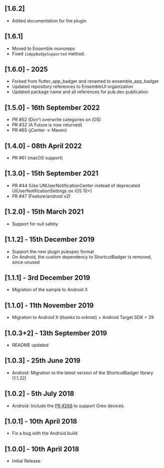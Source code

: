 
## [1.6.2]

* Added documentation for the plugin

## [1.6.1]

* Moved to Ensemble monorepo
* Fixed `isAppBadgeSupported` method.

## [1.6.0] - 2025

* Forked from flutter_app_badger and renamed to ensemble_app_badger
* Updated repository references to EnsembleUI organization
* Updated package name and all references for pub.dev publication

## [1.5.0] - 16th September 2022

* PR #52 (Don't overwrite categories on iOS)
* PR #32 (A Future is now returned)
* PR #65 (jCenter -> Maven)

## [1.4.0] - 08th April 2022

* PR #61 (macOS support)
 
## [1.3.0] - 15th September 2021

* PR #44 (Use UNUserNotificationCenter instead of deprecated UIUserNotificationSettings on iOS 10+) 
* PR #47 (Feature/android v2)

## [1.2.0] - 15th March 2021

* Support for null safety 

## [1.1.2] - 15th December 2019

* Support the new plugin pubspec format
* On Android, the custom dependency to ShortcutBadger is removed, since unused  

## [1.1.1] - 3rd December 2019

* Migration of the sample to Android X

## [1.1.0] - 11th November 2019

* Migration to Android X (thanks to orknist) + Android Target SDK = 29

## [1.0.3+2] - 13th September 2019

* README updated

## [1.0.3] - 25th June 2019
  
* Android: Migration to the latest version of the ShortcutBadger library (1.1.22)

## [1.0.2] - 5th July 2018
  
* Android: Include the [PR #268](https://github.com/leolin310148/ShortcutBadger/pull/268) to support Oreo devices.  
  
## [1.0.1] - 10th April 2018  
  
* Fix a bug with the Android build.  
  
## [1.0.0] - 10th April 2018  
  
* Initial Release.
